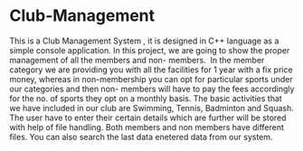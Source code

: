 # Club-Management

This is a Club Management System , it is designed in C++ language as a simple console application. In this project, we are going to show the proper management of all the members and non- members. 
 In the member category we are providing you with all the facilities for 1 year with a fix price money, whereas in non-membership you can opt for particular sports under our categories and then non- members will have to pay the fees accordingly for the no. of sports they opt on a monthly basis.   The basic activities that we have included in our club are Swimming, Tennis, Badminton and Squash. 
The user have to enter their certain details which are further will be stored with help of file handling. Both members and non members have  different  files. You can also search the last data enetered data from our system.

